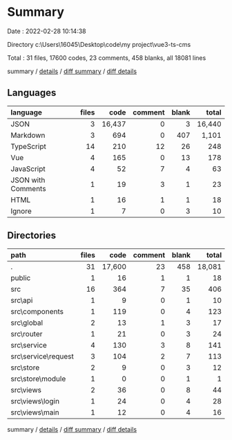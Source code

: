 # Summary

Date : 2022-02-28 10:14:38

Directory c:\Users\16045\Desktop\code\my project\vue3-ts-cms

Total : 31 files,  17600 codes, 23 comments, 458 blanks, all 18081 lines

summary / [details](details.md) / [diff summary](diff.md) / [diff details](diff-details.md)

## Languages
| language | files | code | comment | blank | total |
| :--- | ---: | ---: | ---: | ---: | ---: |
| JSON | 3 | 16,437 | 0 | 3 | 16,440 |
| Markdown | 3 | 694 | 0 | 407 | 1,101 |
| TypeScript | 14 | 210 | 12 | 26 | 248 |
| Vue | 4 | 165 | 0 | 13 | 178 |
| JavaScript | 4 | 52 | 7 | 4 | 63 |
| JSON with Comments | 1 | 19 | 3 | 1 | 23 |
| HTML | 1 | 16 | 1 | 1 | 18 |
| Ignore | 1 | 7 | 0 | 3 | 10 |

## Directories
| path | files | code | comment | blank | total |
| :--- | ---: | ---: | ---: | ---: | ---: |
| . | 31 | 17,600 | 23 | 458 | 18,081 |
| public | 1 | 16 | 1 | 1 | 18 |
| src | 16 | 364 | 7 | 35 | 406 |
| src\api | 1 | 9 | 0 | 1 | 10 |
| src\components | 1 | 119 | 0 | 4 | 123 |
| src\global | 2 | 13 | 1 | 3 | 17 |
| src\router | 1 | 21 | 0 | 3 | 24 |
| src\service | 4 | 130 | 3 | 8 | 141 |
| src\service\request | 3 | 104 | 2 | 7 | 113 |
| src\store | 2 | 9 | 0 | 3 | 12 |
| src\store\module | 1 | 0 | 0 | 1 | 1 |
| src\views | 2 | 36 | 0 | 8 | 44 |
| src\views\login | 1 | 24 | 0 | 4 | 28 |
| src\views\main | 1 | 12 | 0 | 4 | 16 |

summary / [details](details.md) / [diff summary](diff.md) / [diff details](diff-details.md)